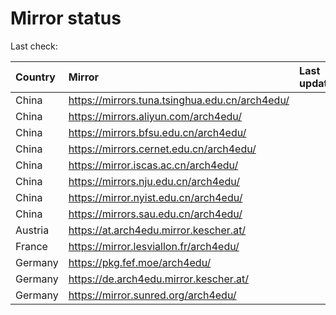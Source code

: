 <script src="./time.js"></script>
# Mirror status
Last check: <script type="text/javascript">localize(1710440517.2566566);</script>

|Country|Mirror|Last update|
|:------|:-----|:----------|
|China|https://mirrors.tuna.tsinghua.edu.cn/arch4edu/|<script type="text/javascript">localize(1710397857);</script>|
|China|https://mirrors.aliyun.com/arch4edu/|<script type="text/javascript">localize(1710397857);</script>|
|China|https://mirrors.bfsu.edu.cn/arch4edu/|<script type="text/javascript">localize(1710397857);</script>|
|China|https://mirrors.cernet.edu.cn/arch4edu/|<script type="text/javascript">localize(1710397857);</script>|
|China|https://mirror.iscas.ac.cn/arch4edu/|<script type="text/javascript">localize(1710397857);</script>|
|China|https://mirrors.nju.edu.cn/arch4edu/|<script type="text/javascript">localize(1710311885);</script>|
|China|https://mirror.nyist.edu.cn/arch4edu/|<script type="text/javascript">localize(1710397857);</script>|
|China|https://mirrors.sau.edu.cn/arch4edu/|<script type="text/javascript">localize(1710397857);</script>|
|Austria|https://at.arch4edu.mirror.kescher.at/|<script type="text/javascript">localize(1710397857);</script>|
|France|https://mirror.lesviallon.fr/arch4edu/|<script type="text/javascript">localize(1710397857);</script>|
|Germany|https://pkg.fef.moe/arch4edu/|<script type="text/javascript">localize(1710397857);</script>|
|Germany|https://de.arch4edu.mirror.kescher.at/|<script type="text/javascript">localize(1710397857);</script>|
|Germany|https://mirror.sunred.org/arch4edu/|<script type="text/javascript">localize(1710397857);</script>|

<script src="./tablefilter/tablefilter.js"></script>
<script src="./table.js"></script>